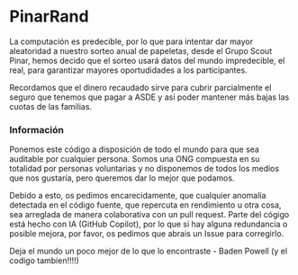 # PinarRand

La computación es predecible, por lo que para intentar dar mayor aleatoridad a nuestro sorteo anual de papeletas, desde el Grupo Scout Pinar, hemos decido que el sorteo usará datos del mundo impredecible, el real, para garantizar mayores oportudidades a los participantes.

Recordamos que el dinero recaudado sirve para cubrir parcialmente el seguro que tenemos que pagar a ASDE y así poder mantener más bajas las cuotas de las familias.

### Información

Ponemos este código a disposición de todo el mundo para que sea auditable por cualquier persona. Somos una ONG compuesta en su totalidad por personas voluntarias y no disponemos de todos los medios que nos gustaría, pero queremos dar lo mejor que podamos.

Debido a esto, os pedimos encarecidamente, que cualquier anomalía detectada en el código fuente, que repercuta en rendimiento u otra cosa, sea arreglada de manera colaborativa con un pull request. Parte del cógigo está hecho con IA (GitHub Copilot), por lo que si hay alguna redundancia o posible mejora, por favor, os pedimos que abrais un Issue para corregirlo.

Deja el mundo un poco mejor de lo que lo encontraste - Baden Powell (y el codigo tambien!!!!)
